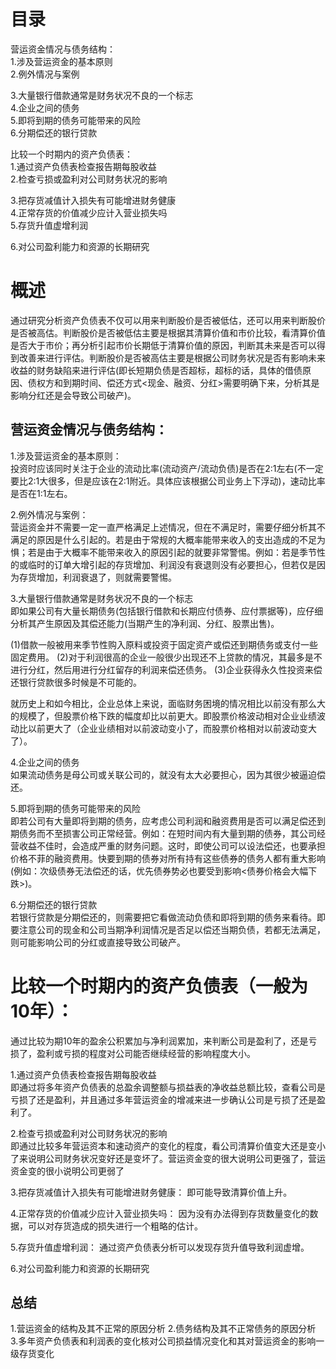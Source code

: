 # 目录  

营运资金情况与债务结构：      
1.涉及营运资金的基本原则    
2.例外情况与案例    

3.大量银行借款通常是财务状况不良的一个标志        
4.企业之间的债务          
5.即将到期的债务可能带来的风险        
6.分期偿还的银行贷款       

比较一个时期内的资产负债表：    
1.通过资产负债表检查报告期每股收益              
2.检查亏损或盈利对公司财务状况的影响        

3.把存货减值计入损失有可能增进财务健康          
4.正常存货的价值减少应计入营业损失吗         
5.存货升值虚增利润       
 
6.对公司盈利能力和资源的长期研究    

# 概述
通过研究分析资产负债表不仅可以用来判断股价是否被低估，还可以用来判断股价是否被高估。判断股价是否被低估主要是根据其清算价值和市价比较，看清算价值是否大于市价；再分析引起市价长期低于清算价值的原因，判断其未来是否可以得到改善来进行评估。判断股价是否被高估主要是根据公司财务状况是否有影响未来收益的财务缺陷来进行评估(即长短期负债是否超标，超标的话，具体的借债原因、债权方和到期时间、偿还方式<现金、融资、分红>需要明确下来，分析其是影响分红还是会导致公司破产)。     

## 营运资金情况与债务结构：         
1.涉及营运资金的基本原则：          
  投资时应该同时关注于企业的流动比率(流动资产/流动负债)是否在2:1左右(不一定要比2:1大很多，但是应该在2:1附近。具体应该根据公司业务上下浮动)，速动比率是否在1:1左右。
    
2.例外情况与案例：     
  营运资金并不需要一定一直严格满足上述情况，但在不满足时，需要仔细分析其不满足的原因是什么引起的。若是由于常规的大概率能带来收入的支出造成的不足为惧；若是由于大概率不能带来收入的原因引起的就要非常警惕。例如：若是季节性的或临时的订单大增引起的存货增加、利润没有衰退则没有必要担心，但若仅是因为存货增加，利润衰退了，则就需要警惕。
  
3.大量银行借款通常是财务状况不良的一个标志      
   即如果公司有大量长期债务(包括银行借款和长期应付债券、应付票据等)，应仔细分析其产生原因及其偿还能力(当期产生的净利润、分红、股票出售)。

   (1)借款一般被用来季节性购入原料或投资于固定资产或偿还到期债务或支付一些固定费用。
   (2)对于利润很高的企业一般很少出现还不上贷款的情况，其最多是不进行分红，然后用进行分红留存的利润来偿还债务。
   (3)企业获得永久性投资来偿还银行贷款很多时候是不可能的。

   就历史上和如今相比，企业总体上来说，面临财务困境的情况相比以前没有那么大的规模了，但股票价格下跌的幅度却比以前更大。即股票价格波动相对企业业绩波动比以前更大了（企业业绩相对以前波动变小了，而股票价格相对以前波动变大了）。    
    
4.企业之间的债务           
  如果流动债务是母公司或关联公司的，就没有太大必要担心，因为其很少被逼迫偿还。     
    
5.即将到期的债务可能带来的风险      
  即若公司有大量即将到期的债务，应考虑公司利润和融资费用是否可以满足偿还到期债务而不至损害公司正常经营。例如：在短时间内有大量到期的债券，其公司经营收益不佳时，会造成严重的财务问题。这时，即使公司可以设法偿还，也要承担价格不菲的融资费用。快要到期的债券对所有持有这些债券的债务人都有重大影响(例如：次级债券无法偿还的话，优先债券势必也要受到影响<债券价格会大幅下跌>)。
      
6.分期偿还的银行贷款  
  若银行贷款是分期偿还的，则需要把它看做流动负债和即将到期的债务来看待。即要注意公司的现金和公司当期净利润情况是否足以偿还当期负债，若都无法满足，则可能影响公司的分红或直接导致公司破产。

# 比较一个时期内的资产负债表（一般为10年）： 
通过比较为期10年的盈余公积累加与净利润累加，来判断公司是盈利了，还是亏损了，盈利或亏损的程度对公司能否继续经营的影响程度大小。

1.通过资产负债表检查报告期每股收益           
    即通过将多年资产负债表的总盈余调整额与损益表的净收益总额比较，查看公司是亏损了还是盈利，并且通过多年营运资金的增减来进一步确认公司是亏损了还是盈利了。   
    
2.检查亏损或盈利对公司财务状况的影响         
    即通过比较多年营运资本和速动资产的变化的程度，看公司清算价值变大还是变小了来说明公司财务状况变好还是变坏了。营运资金变的很大说明公司更强了，营运资金变的很小说明公司更弱了   
    
3.把存货减值计入损失有可能增进财务健康：
  即可能导致清算价值上升。 
  
4.正常存货的价值减少应计入营业损失吗：
  因为没有办法得到存货数量变化的数据，可以对存货造成的损失进行一个粗略的估计。 
  
5.存货升值虚增利润： 
  通过资产负债表分析可以发现存货升值导致利润虚增。  
  
6.对公司盈利能力和资源的长期研究   

## 总结
1.营运资金的结构及其不正常的原因分析
2.债务结构及其不正常债务的原因分析
3.多年资产负债表和利润表的变化核对公司损益情况变化和其对营运资金的影响一级存货变化

